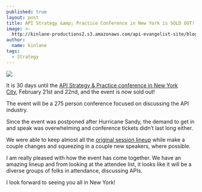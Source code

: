 ```yaml
---
published: true
layout: post
title: API Strategy &amp; Practice Conference in New York is SOLD OUT!!
image: >-
  http://kinlane-productions2.s3.amazonaws.com/api-evangelist-site/blog/api-strategy-practice-vertical.jpg
author:
  name: kinlane
tags:
  - Strategy
---
```

[![](https://s3.amazonaws.com/kinlane-productions2/events/api-strategy-practice-vertical.jpg)](http://www.apistrategyconference.com/)

It is 30 days until the [API Strategy & Practice conference in New York City](http://www.apistrategyconference.com/), February 21st and 22nd, and the event is now sold out!

The event will be a 275 person conference focused on discussing the API industry.

Since the event was postponed after Hurricane Sandy, the demand to get in and speak was overwhelming and conference tickets didn’t last long either.

We were able to keep almost all the [original session lineup](http://www.apistrategyconference.com/sessions.php) while make a couple changes and squeezing in a couple new speakers, where possible.

I am really pleased with how the event has come together. We have an amazing lineup and from looking at the attendee list, it looks like it will be a diverse groups of folks in attendance, discussing APIs.

I look forward to seeing you all in New York!